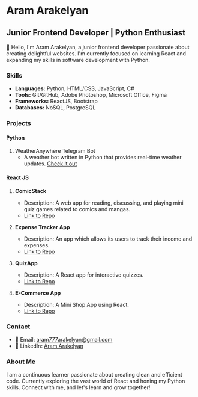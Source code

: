 <!---
AramArakelyan777/AramArakelyan777 is a ✨ special ✨ repository because its `README.md` (this file) appears on your GitHub profile.
You can click the Preview link to take a look at your changes.
--->
# Aram Arakelyan

## Junior Frontend Developer | Python Enthusiast

👋 Hello, I'm Aram Arakelyan, a junior frontend developer passionate about creating delightful websites. I'm currently focused on learning React and expanding my skills in software development with Python.

### Skills

- **Languages:** Python, HTML/CSS, JavaScript, C#
- **Tools:** Git/GitHub, Adobe Photoshop, Microsoft Office, Figma
- **Frameworks:** ReactJS, Bootstrap
- **Databases:** NoSQL, PostgreSQL

### Projects

#### Python
1. WeatherAnywhere Telegram Bot
   - A weather bot written in Python that provides real-time weather updates. [Check it out](https://github.com/AramArakelyan777/weather-telegram-bot)

#### React JS
1. **ComicStack**
   - Description: A web app for reading, discussing, and playing mini quiz games related to comics and mangas.
   - [Link to Repo](https://github.com/AramArakelyan777/comicstack-app)
     
2. **Expense Tracker App**
   - Description: An app which allows its users to track their income and expenses.
   - [Link to Repo](https://github.com/AramArakelyan777/expense-tracker-app)
     
3. **QuizApp**
   - Description: A React app for interactive quizzes.
   - [Link to Repo](https://github.com/AramArakelyan777/react-quiz)

4. **E-Commerce App**
   - Description: A Mini Shop App using React.
   - [Link to Repo](https://github.com/AramArakelyan777/react-shop-app)

### Contact

- 📧 Email: aram777arakelyan@gmail.com
- 💼 LinkedIn: [Aram Arakelyan](https://www.linkedin.com/in/aram-arakelyan-632227282/)

### About Me

I am a continuous learner passionate about creating clean and efficient code. Currently exploring the vast world of React and honing my Python skills. Connect with me, and let's learn and grow together!
